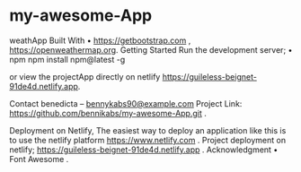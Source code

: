 # my-awesome-App
weathApp
Built With
•	https://getbootstrap.com , https://openweathermap.org.
Getting Started
Run the development server;
•	npm
npm install npm@latest -g

or view the projectApp directly on netlify
 https://guileless-beignet-91de4d.netlify.app.

Contact
benedicta – bennykabs90@example.com
Project Link: https://github.com/bennikabs/my-awesome-App.git .

Deployment on Netlify,
The easiest way to deploy an application like this is to use the netlify platform https://www.netlify.com .
Project deployment on netlify;
https://guileless-beignet-91de4d.netlify.app .
Acknowledgment
•	Font Awesome .

